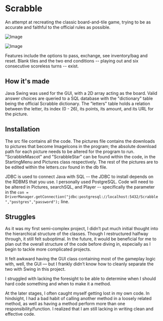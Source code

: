 # Scrabble
An attempt at recreating the classic board-and-tile game, trying to be as accurate and faithful to the official rules as possible. 

![Image](https://github.com/user-attachments/assets/58c90506-6f60-4a3e-b0e2-f246ce9ea884)

![Image](https://github.com/user-attachments/assets/765b7af9-44ca-48d8-9fdc-4daeacd6a782)

Features include the options to pass, exchange, see inventory/bag and reset. Blank tiles and the two end conditions -- playing out and six consecutive scoreless turns -- exist.

## How it's made

Java Swing was used for the GUI, with a 2D array acting as the board. Valid answer choices are queried to a SQL database with the "dictionary" table being the official Scrabble dictionary. The "letters" table holds a relation between the letter, its index (0 - 26), its points, its amount, and its URL for the picture.

## Installation

The src file contains all the code. The pictures file contains the downloads to pictures that become ImageIcons in the program; the absolute download path for each picture needs to be altered for the program to run. "ScrabbleMascot" and "ScrabbleStar" can be found within the code, in the StartingMenu and Pictures class respectively. The rest of the pictures are to be edited within the letters.csv found in the db file. 

JDBC is used to connect Java with SQL -- the JDBC to install depends on the RDBMS that you use. I personally used PostgreSQL. Code will need to be altered in Pictures, searchSQL, and Player -- specifically the parameter in the `con = DriverManager.getConnection("jdbc:postgresql://localhost:5432/Scrabble","postgres","password");` line. 

## Struggles

As it was my first semi-complex project, I didn’t put much initial thought into the hierarchical structure of the classes. Though I restructured halfway through, it still felt suboptimal. In the future, it would be beneficial for me to plan out the overall structure of the code before diving in, especially as I begin to tackle more complicated projects.

It felt awkward having the GUI class containing most of the gameplay logic with, well, the GUI — but I frankly didn’t know how to cleanly separate the two with Swing in this project. 

I struggled with lacking the foresight to be able to determine when I should hard code something and when to make it a method. 

At the later stages, I often caught myself getting lost in my own code. In hindsight, I had a bad habit of calling another method in a loosely related method, as well as having a method perform more than one responsibility/function. I realized that I am still lacking in writing clean and effective code.

